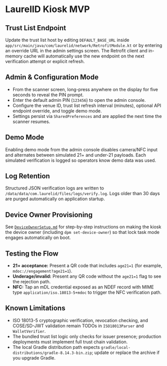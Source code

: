 # LaurelID Kiosk MVP

## Trust List Endpoint
Update the trust list host by editing `DEFAULT_BASE_URL` inside `app/src/main/java/com/laurelid/network/RetrofitModule.kt` or by entering an override URL in the admin settings screen. The Retrofit client and in-memory cache will automatically use the new endpoint on the next verification attempt or explicit refresh.

## Admin & Configuration Mode
- From the scanner screen, long-press anywhere on the display for five seconds to reveal the PIN prompt.
- Enter the default admin PIN (`123456`) to open the admin console.
- Configure the venue ID, trust list refresh interval (minutes), optional API endpoint override, and toggle demo mode.
- Settings persist via `SharedPreferences` and are applied the next time the scanner resumes.

## Demo Mode
Enabling demo mode from the admin console disables camera/NFC input and alternates between simulated 21+ and under-21 payloads. Each simulated verification is logged so operators know demo data was used.

## Log Retention
Structured JSON verification logs are written to `/data/data/com.laurelid/files/logs/verify.log`. Logs older than 30 days are purged automatically on application startup.

## Device Owner Provisioning
See [`DeviceOwnerSetup.md`](DeviceOwnerSetup.md) for step-by-step instructions on making the kiosk the device owner (including `dpm set-device-owner`) so that lock task mode engages automatically on boot.

## Testing the Flow
- **21+ acceptance:** Present a QR code that includes `age21=1` (for example, `mdoc://engagement?age21=1`).
- **Underage/invalid:** Present any QR code without the `age21=1` flag to see the rejection path.
- **NFC:** Tap an mDL credential exposed as an NDEF record with MIME type `application/iso.18013-5+mdoc` to trigger the NFC verification path.

## Known Limitations
- ISO 18013-5 cryptographic verification, revocation checking, and COSE/SD-JWT validation remain TODOs in `ISO18013Parser` and `WalletVerifier`.
- The bundled trust list logic only checks for issuer presence; production deployments must implement full trust chain validation.
- The local Gradle distribution path expects `gradle/local-distributions/gradle-8.14.3-bin.zip`; update or replace the archive if you upgrade Gradle.
